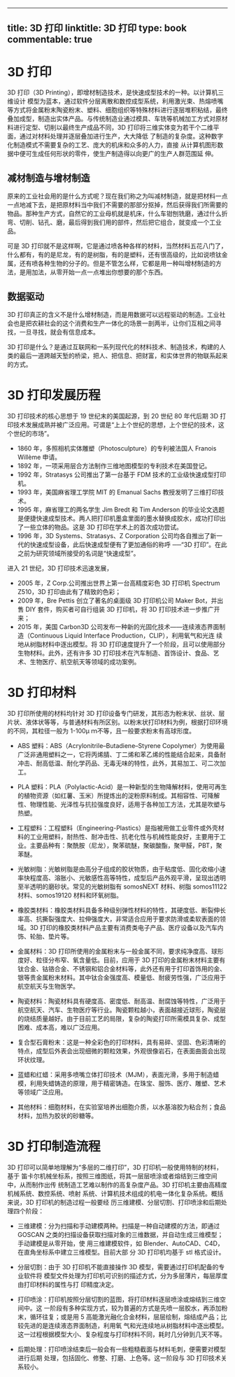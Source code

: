 
---
title: 3D 打印
linktitle: 3D 打印
type: book
commentable: true
---

# 3D 打印

3D 打印（3D Printing），即增材制造技术，是快速成型技术的一种。以计算机三维设计 模型为蓝本，通过软件分层离散和数控成型系统，利用激光束、热熔喷嘴等方式将金属粉末陶瓷粉末、塑料、细胞组织等特殊材料进行逐层堆积粘结，最终叠加成型，制造出实体产品。与传统制造业通过模具、车铣等机械加工方式对原材料进行定型、切削以最终生产成品不同，3D 打印将三维实体变为若干个二维平面，通过对材料处理并逐层叠加进行生产，大大降低 了制造的复杂度。这种数字化制造模式不需要复杂的工艺、庞大的机床和众多的人力，直接 从计算机图形数据中便可生成任何形状的零件，使生产制造得以向更广的生产人群范围延 伸。

## 减材制造与增材制造

原来的工业社会用的是什么方式呢？现在我们称之为叫减材制造，就是把材料一点一点地减下去，是把原材料当中我们不需要的那部分抠掉，然后获得我们所需要的物品。那种生产方式，自然它的工业母机就是机床，什么车钳刨铣磨，通过什么折弯、切削、钻孔、磨，最后得到我们用的部件，然后把它组合，就变成一个工业品。

可是 3D 打印就不是这样啊，它是通过喷各种各样的材料，当然材料五花八门了，什么都有，有的是尼龙，有的是树脂，有的是塑料，还有很高级的，比如说喷钛金属，还有喷各种生物的分子的。但是不管怎么样，它都是用一种叫增材制造的方法，是用加法，从零开始一点一点堆出你想要的那个东西。

## 数据驱动

3D 打印真正的含义不是什么增材制造，而是用数据可以远程驱动的制造。工业社会也是把农耕社会的这个消费和生产一体化的场景一剖两半，让你们互相之间寻找，一旦寻找，就会有信息成本。

3D 打印是什么？是通过互联网和一系列现代化的材料技术、制造技术，构建的人类的最后一道跨越天堑的桥梁，把人、把信息、把财富，和实体世界的物联系起来的方式。

# 3D 打印发展历程

3D 打印技术的核心思想于 19 世纪末的美国起源，到 20 世纪 80 年代后期 3D 打印技术发展成熟并被广泛应用。可谓是“上上个世纪的思想，上个世纪的技术，这个世纪的市场”。

- 1860 年，多照相机实体雕塑（Photosculpture）的专利被法国人 Franois Willème 申请。
- 1892 年，一项采用层合方法制作三维地图模型的专利技术在美国登记。
- 1992 年，Stratasys 公司推出了第一台基于 FDM 技术的工业级快速成型打印机。
- 1993 年，美国麻省理工学院 MIT 的 Emanual Sachs 教授发明了三维打印技术。
- 1995 年，麻省理工的两名学生 Jim Bredt 和 Tim Anderson 的毕业论文选题是便捷快速成型技术。两人把打印机墨盒里面的墨水替换成胶水，成功打印出了一些立体的物品。这是 3D 打印在学术上的首次成功尝试。
- 1996 年，3D Systems、Stratasys、Z Corporation 公司均各自推出了新一代的快速成型设备，此后快速成型便有了更加通俗的称呼 ──“3D 打印”。在此之前为研究领域所接受的名词是“快速成型”。

进入 21 世纪，3D 打印技术迅速发展，

- 2005 年，Z Corp.公司推出世界上第一台高精度彩色 3D 打印机 Spectrum Z510，3D 打印由此有了精致的色彩；
- 2009 年，Bre Pettis 创立了著名的桌面级 3D 打印机公司 Maker Bot，并出售 DIY 套件，购买者可自行组装 3D 打印机，将 3D 打印技术进一步推广开来；
- 2015 年，美国 Carbon3D 公司发布一种新的光固化技术——连续液态界面制造（Continuous Liquid Interface Production，CLIP），利用氧气和光连 续地从树脂材料中逐出模型。将 3D 打印速度提升了一个阶段，且可以使用部分生物材料。此外，还有许多 3D 打印技术在汽车制造、首饰设计、食品、艺术、生物医疗、航空航天等领域的成功案例。

# 3D 打印材料

3D 打印所使用的材料均针对 3D 打印设备专门研发，其形态为粉末状、丝状、层片状、液体状等等，与普通材料有所区别。以粉末状打印材料为例，根据打印环境的不同，其粒径一般为 1-100μ ｍ不等，且一般要求粉末有高球形度。

- ABS 塑料：ABS（Acrylonitrile–Butadiene–Styrene Copolymer）为使用最广泛非通用塑料之一，它将丙烯腈、丁二烯和苯乙烯的性能结合起来，具备耐冲击、耐高低温、耐化学药品、无毒无味的特性，此外，其易加工、可二次加工。

- PLA 塑料：PLA（Polylactic-Acid）是一种新型的生物降解材料，使用可再生的植物资源（如红薯、玉米）所提炼出的淀粉原料制成。其相容性、可降解性、物理性能、光泽性与抗拉强度良好，适用于各种加工方法，尤其是吹塑与热塑。

- 工程塑料：工程塑料（Engineering-Plastics）是指被用做工业零件或外壳材料的工业用塑料，耐热性、耐冲击性、抗老化性与机械性能良好，主要用于工业。主要品种有：聚酰胺（尼龙），聚苯硫醚，聚碳酸酯，聚甲醛，PBT，聚苯醚。

- 光敏树脂：光敏树脂是由高分子组成的胶状物质，由于粘度低、固化收缩小速率快程度高、溶胀小、光敏感性高等特性，成型后产品外观平滑，呈现出透明至半透明的磨砂状。常见的光敏树脂有 somosNEXT 材料、树脂 somos11122 材料、somos19120 材料和环氧树脂。

- 橡胶类材料：橡胶类材料具备多种级别弹性材料的特性，其硬度低、断裂伸长率高、抗撕裂强度大、拉伸强度大，非常适合应用于要求防滑或柔软表面的领域。3D 打印的橡胶类材料产品主要有消费类电子产品、医疗设备以及汽车内饰、轮胎、垫片等。

- 金属材料：3D 打印所使用的金属粉末与一般金属不同，要求纯净度高、球形度好、粒径分布窄、氧含量低。目前，应用于 3D 打印的金属粉末材料主要有钛合金、钴铬合金、不锈钢和铝合金材料等，此外还有用于打印首饰用的金、银等贵金属粉末材料。其中钛合金强度高、模量低、耐疲劳性强，广泛应用于航空航天与生物医学。

- 陶瓷材料：陶瓷材料具有硬度高、密度低、耐高温、耐腐蚀等特性，广泛用于航空航天、汽车、生物医疗等行业。陶瓷颗粒越小，表面越接近球形，陶瓷层的烧结质量越好。由于目前工艺的局限，复杂的陶瓷打印所需模具复杂、成型困难、成本高，难以广泛应用。

- 复合型石膏粉末：这是一种全彩色的打印材料，具有易碎、坚固、色彩清晰的特点，成型后外表会出现细微的颗粒效果，外观很像岩石，在表面曲面会出现环状纹理。

- 蓝蜡和红蜡：采用多喷嘴立体打印技术（MJM），表面光滑，多用于制造蜡模，利用失蜡铸造的原理，用于精密铸造。在珠宝、服饰、医疗、雕塑、艺术等领域广泛应用。

- 其他材料：细胞材料，在实验室培养出细胞介质，以水基溶胶为粘合剂；食品材料，加热为胶状的砂糖等。

# 3D 打印制造流程

3D 打印可以简单地理解为“多层的二维打印”，3D 打印机一般使用特制的材料，基于 笛卡尔机械坐标系，按照三维图纸，将其一层层喷涂或者熔结到三维空间中，从而制作出传 统制造工艺难以制作的高复杂度产品。3D 打印机主要由高精度机械系统、数控系统、喷射 系统、计算机技术组成的机电一体化复杂系统。概括来说，3D 打印机的制造过程一般要经 历三维建模、分层切割、打印喷涂和后期处理四个阶段：

- 三维建模：分为扫描和手动建模两种。扫描是一种自动建模的方法，即通过 GOSCAN 之类的扫描设备获取扫描对象的三维数据，并自动生成三维模型；手动建模是从零开始，使 用三维建模软件，如 Blender、AutoCAD、C4D，在直角坐标系中建立三维模型。目前大部 分 3D 打印机均基于 stl 格式设计。

- 分层切割：由于 3D 打印机不能直接操作 3D 模型，需要通过打印机配备的专业软件将 模型文件处理为打印机可识别的描述方式，分为多层薄片，每层厚度由打印材料的属性与打 印精度决定。

- 打印喷涂：打印机按照分层切割的蓝图，将打印材料逐层喷涂或熔结到三维空间中。这 一阶段有多种实现方式，较为普遍的方式是先喷一层胶水，再添加粉末，循环往复；或是用 5 高能激光融化合金材料，层层绘制，熔结成产品；比较先进的是连续液态界面制造，利用氧 气和光连续地从树脂材料中逐出模型。这一过程根据模型大小、复杂程度与打印材料不同，耗时几分钟到几天不等。

- 后期处理：打印喷涂结束后一般会有一些粗糙截面与材料毛刺，便需要对模型进行后期 处理，包括固化、修整、打磨、上色等。这一阶段与 3D 打印技术关系较小。

    
